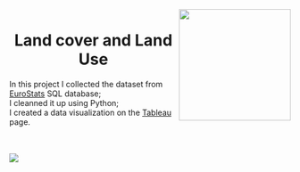   <img align='right' height=200 src="https://github.com/gabrielalastra/LandcoverEU/blob/main/ABDD88E7-E564-4C23-926A-B194CAAA49C5.jpeg?raw=true">
<h1 align='center'>Land cover and Land Use</h1>
<p>In this project I collected the dataset from  <a href='https://ec.europa.eu/eurostat/data/database'>EuroStats</a> SQL database; </br>
I cleanned it up using Python;</br>
I created a data visualization on the <a href='https://public.tableau.com/views/landcoverEU/Dashboard?:language=pt-BR&:display_count=n&:origin=viz_share_link'>Tableau</a> page.</p>

</br></br>
<img src='https://github.com/gabrielalastra/LandcoverEU/blob/main/Dashboard.png?raw=true'>
